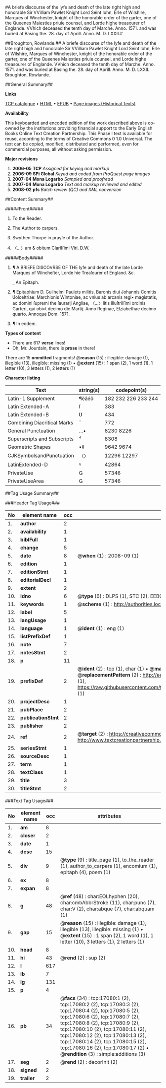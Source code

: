 #A briefe discourse of the lyfe and death of the late right high and honorable Sir VVilliam Pawlet Knight Lord Seint Iohn, Erle of Wilshire, Marques of Winchester, knight of the honorable order of the garter, one of the Queenes Maiesties priuie counsel, and Lorde highe treasourer of Englande. VVhich deceased the tenth day of Marche. Anno. 1571. and was buried at Basing the. 28. day of Aprill. Anno. M. D. LXXII.#

##Broughton, Rowlande.##
A briefe discourse of the lyfe and death of the late right high and honorable Sir VVilliam Pawlet Knight Lord Seint Iohn, Erle of Wilshire, Marques of Winchester, knight of the honorable order of the garter, one of the Queenes Maiesties priuie counsel, and Lorde highe treasourer of Englande. VVhich deceased the tenth day of Marche. Anno. 1571. and was buried at Basing the. 28. day of Aprill. Anno. M. D. LXXII.
Broughton, Rowlande.

##General Summary##

**Links**

[TCP catalogue](http://www.ota.ox.ac.uk/tcp/)  • 
[HTML](http://tei.it.ox.ac.uk/tcp/Texts-HTML/free/A17/A17025.html)  • 
[EPUB](http://tei.it.ox.ac.uk/tcp/Texts-EPUB/free/A17/A17025.epub) • 
[Page images (Historical Texts)](https://data.historicaltexts.jisc.ac.uk/view?pubId=eebo-99851789e&pageId=eebo-99851789e-17080-1)

**Availability**

This keyboarded and encoded edition of the
	       work described above is co-owned by the institutions
	       providing financial support to the Early English Books
	       Online Text Creation Partnership. This Phase I text is
	       available for reuse, according to the terms of Creative
	       Commons 0 1.0 Universal. The text can be copied,
	       modified, distributed and performed, even for
	       commercial purposes, all without asking permission.

**Major revisions**

1. __2006-05__ __TCP__ *Assigned for keying and markup*
1. __2006-09__ __SPi Global__ *Keyed and coded from ProQuest page images*
1. __2007-04__ __Mona Logarbo__ *Sampled and proofread*
1. __2007-04__ __Mona Logarbo__ *Text and markup reviewed and edited*
1. __2008-02__ __pfs__ *Batch review (QC) and XML conversion*

##Content Summary##

#####Front#####

1. To the Reader.

1. The Author to carpers.

1. Swythen Thorpe in prayſe of the Author.

1. 〈…〉am & obitum Clariſſimi Viri. D.W.

#####Body#####

1. ¶ A BRIEFE DISCOVRSE OF THE lyfe and death of the late Lorde Marques of Wincheſter, Lorde hie Treaſourer of England. &c.

    _ An Epitaph.

1. ¶ Epitaphium D. Guilhelmi Paulets militis,
Baronis diui Johannis Comitis Ʋolceſtriae:
Marchionis Wintoniae, ac vnius ab arcanis regi•
magistatis, ac domini ſupremi the ſaurarij
Angliae, 〈…〉litis illuſtriſſimi ordinis Garteri,
qui obi•t decimo die Martij. Anno Reginae,
Elziabethae decimo quarto. Annoque Dom. 1571.

1. ¶ In eodem.

**Types of content**

  * There are 617 **verse** lines!
  * Oh, Mr. Jourdain, there is **prose** in there!

There are 15 **ommitted** fragments! 
 @__reason__ (15) : illegible: damage (1), illegible (13), illegible: missing (1)  •  @__extent__ (15) : 1 span (2), 1 word (1), 1 letter (10), 3 letters (1), 2 letters (1)

**Character listing**


|Text|string(s)|codepoint(s)|
|---|---|---|
|Latin-1 Supplement|¶èâéô|182 232 226 233 244|
|Latin Extended-A|ſ|383|
|Latin Extended-B|Ʋ|434|
|Combining             Diacritical Marks|̄|772|
|General Punctuation|…•|8230 8226|
|Superscripts             and Subscripts|⁴|8308|
|Geometric Shapes|▪◊|9642 9674|
|CJKSymbolsandPunctuation|〈〉|12296 12297|
|LatinExtended-D|ꝰ|42864|
|PrivateUse||57346|
|PrivateUseArea||57346|

##Tag Usage Summary##

###Header Tag Usage###

|No|element name|occ|attributes|
|---|---|---|---|
|1.|__author__|2||
|2.|__availability__|1||
|3.|__biblFull__|1||
|4.|__change__|5||
|5.|__date__|8| @__when__ (1) : 2008-09 (1)|
|6.|__edition__|1||
|7.|__editionStmt__|1||
|8.|__editorialDecl__|1||
|9.|__extent__|2||
|10.|__idno__|6| @__type__ (6) : DLPS (1), STC (2), EEBO-CITATION (1), PROQUEST (1), VID (1)|
|11.|__keywords__|1| @__scheme__ (1) : http://authorities.loc.gov/ (1)|
|12.|__label__|5||
|13.|__langUsage__|1||
|14.|__language__|1| @__ident__ (1) : eng (1)|
|15.|__listPrefixDef__|1||
|16.|__note__|7||
|17.|__notesStmt__|2||
|18.|__p__|11||
|19.|__prefixDef__|2| @__ident__ (2) : tcp (1), char (1)  •  @__matchPattern__ (2) : ([0-9\-]+):([0-9IVX]+) (1), (.+) (1)  •  @__replacementPattern__ (2) : http://eebo.chadwyck.com/downloadtiff?vid=$1&page=$2 (1), https://raw.githubusercontent.com/textcreationpartnership/Texts/master/tcpchars.xml#$1 (1)|
|20.|__projectDesc__|1||
|21.|__pubPlace__|2||
|22.|__publicationStmt__|2||
|23.|__publisher__|2||
|24.|__ref__|2| @__target__ (2) : https://creativecommons.org/publicdomain/zero/1.0/ (1), http://www.textcreationpartnership.org/docs/. (1)|
|25.|__seriesStmt__|1||
|26.|__sourceDesc__|1||
|27.|__term__|1||
|28.|__textClass__|1||
|29.|__title__|3||
|30.|__titleStmt__|2||


###Text Tag Usage###

|No|element name|occ|attributes|
|---|---|---|---|
|1.|__am__|8||
|2.|__closer__|2||
|3.|__date__|1||
|4.|__desc__|15||
|5.|__div__|9| @__type__ (9) : title_page (1), to_the_reader (1), author_to_carpers (1), encomium (1), epitaph (4), poem (1)|
|6.|__ex__|8||
|7.|__expan__|8||
|8.|__g__|48| @__ref__ (48) : char:EOLhyphen (20), char:cmbAbbrStroke (11), char:punc (7), char:V (2), char:abque (7), char:abquam (1)|
|9.|__gap__|15| @__reason__ (15) : illegible: damage (1), illegible (13), illegible: missing (1)  •  @__extent__ (15) : 1 span (2), 1 word (1), 1 letter (10), 3 letters (1), 2 letters (1)|
|10.|__head__|8||
|11.|__hi__|43| @__rend__ (2) : sup (2)|
|12.|__l__|617||
|13.|__lb__|7||
|14.|__lg__|131||
|15.|__p__|4||
|16.|__pb__|34| @__facs__ (34) : tcp:17080:1 (2), tcp:17080:2 (2), tcp:17080:3 (2), tcp:17080:4 (2), tcp:17080:5 (2), tcp:17080:6 (2), tcp:17080:7 (2), tcp:17080:8 (2), tcp:17080:9 (2), tcp:17080:10 (2), tcp:17080:11 (2), tcp:17080:12 (2), tcp:17080:13 (2), tcp:17080:14 (2), tcp:17080:15 (2), tcp:17080:16 (2), tcp:17080:17 (2)  •  @__rendition__ (3) : simple:additions (3)|
|17.|__seg__|2| @__rend__ (2) : decorInit (2)|
|18.|__signed__|2||
|19.|__trailer__|2||
